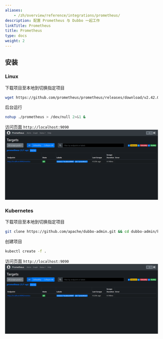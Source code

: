 ```yaml
---
aliases:
    - /zh/overview/reference/integrations/prometheus/
description: 配置 Prometheus 与 Dubbo 一起工作
linkTitle: Prometheus
title: Prometheus
type: docs
weight: 2
---
```



## 安装

### Linux
下载项目至本地到切换指定项目
```bash
wget https://github.com/prometheus/prometheus/releases/download/v2.42.0/prometheus-2.42.0.linux-amd64.tar.gz && tar zxvf prometheus-2.42.0.linux-amd64.tar.gz && mv prometheus-2.42.0.linux-amd64 prometheus && cd prometheus
```

后台运行
```bash
nohup ./prometheus > /dev/null 2>&1 &
```

访问页面
`http://localhost:9090`
![Prometheus](/imgs/v3/reference/integrations/prometheus.jpg)


### Kubernetes
下载项目至本地到切换指定项目
```bash
git clone https://github.com/apache/dubbo-admin.git && cd dubbo-admin/kubernetes/prometheus
```

创建项目
```bash
kubectl create -f .
```

访问页面
`http://localhost:9090`
![Prometheus](/imgs/v3/reference/integrations/prometheus.jpg)